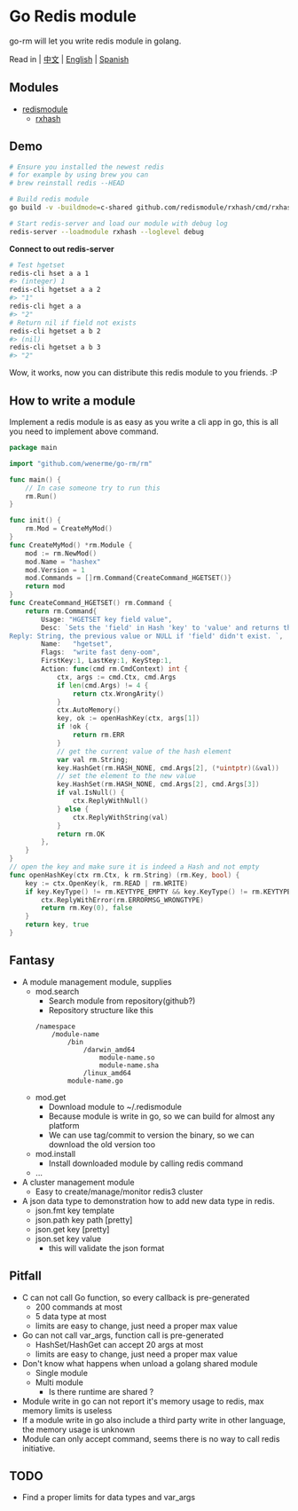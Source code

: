 # Go Redis module
go-rm will let you write redis module in golang.

Read in | [中文](./README-zh_CN.md) | [English](./README.md) | [Spanish](./README-es.md)

## Modules

* [redismodule](https://github.com/redismodule)
    * [rxhash](https://github.com/redismodule/rxhash)

## Demo

```bash
# Ensure you installed the newest redis
# for example by using brew you can
# brew reinstall redis --HEAD

# Build redis module
go build -v -buildmode=c-shared github.com/redismodule/rxhash/cmd/rxhash

# Start redis-server and load our module with debug log
redis-server --loadmodule rxhash --loglevel debug
```

__Connect to out redis-server__

```bash
# Test hgetset
redis-cli hset a a 1
#> (integer) 1
redis-cli hgetset a a 2
#> "1"
redis-cli hget a a
#> "2"
# Return nil if field not exists
redis-cli hgetset a b 2
#> (nil)
redis-cli hgetset a b 3
#> "2"
```

Wow, it works, now you can distribute this redis module to you friends. :P

## How to write a module

Implement a redis module is as easy as you write a cli app in go, this is all you need to implement above command.

```go
package main

import "github.com/wenerme/go-rm/rm"

func main() {
    // In case someone try to run this
    rm.Run()
}

func init() {
    rm.Mod = CreateMyMod()
}
func CreateMyMod() *rm.Module {
    mod := rm.NewMod()
    mod.Name = "hashex"
    mod.Version = 1
    mod.Commands = []rm.Command{CreateCommand_HGETSET()}
    return mod
}
func CreateCommand_HGETSET() rm.Command {
	return rm.Command{
		Usage: "HGETSET key field value",
		Desc: `Sets the 'field' in Hash 'key' to 'value' and returns the previous value, if any.
Reply: String, the previous value or NULL if 'field' didn't exist. `,
		Name:   "hgetset",
		Flags:  "write fast deny-oom",
		FirstKey:1, LastKey:1, KeyStep:1,
		Action: func(cmd rm.CmdContext) int {
			ctx, args := cmd.Ctx, cmd.Args
			if len(cmd.Args) != 4 {
				return ctx.WrongArity()
			}
			ctx.AutoMemory()
			key, ok := openHashKey(ctx, args[1])
			if !ok {
				return rm.ERR
			}
			// get the current value of the hash element
			var val rm.String;
			key.HashGet(rm.HASH_NONE, cmd.Args[2], (*uintptr)(&val))
			// set the element to the new value
			key.HashSet(rm.HASH_NONE, cmd.Args[2], cmd.Args[3])
			if val.IsNull() {
				ctx.ReplyWithNull()
			} else {
				ctx.ReplyWithString(val)
			}
			return rm.OK
		},
	}
}
// open the key and make sure it is indeed a Hash and not empty
func openHashKey(ctx rm.Ctx, k rm.String) (rm.Key, bool) {
	key := ctx.OpenKey(k, rm.READ | rm.WRITE)
	if key.KeyType() != rm.KEYTYPE_EMPTY && key.KeyType() != rm.KEYTYPE_HASH {
		ctx.ReplyWithError(rm.ERRORMSG_WRONGTYPE)
		return rm.Key(0), false
	}
	return key, true
}
```

## Fantasy

* A module management module, supplies
    * mod.search
        * Search module from repository(github?)
        * Repository structure like this
        ```
        /namespace
            /module-name
                /bin
                    /darwin_amd64
                        module-name.so
                        module-name.sha
                    /linux_amd64
                module-name.go     
        ```
    * mod.get
        * Download module to ~/.redismodule
        * Because module is write in go, so we can build for almost any platform
        * We can use tag/commit to version the binary, so we can download the old version too
    * mod.install
        * Install downloaded module by calling redis command
    * ...
* A cluster management module
    * Easy to create/manage/monitor redis3 cluster
* A json data type to demonstration how to add new data type in redis.
    * json.fmt key template
    * json.path key path \[pretty]
    * json.get key \[pretty]
    * json.set key value
        * this will validate the json format

## Pitfall
* C can not call Go function, so every callback is pre-generated
    * 200 commands at most
    * 5 data type at most
    * limits are easy to change, just need a proper max value
* Go can not call var_args, function call is pre-generated
    * HashSet/HashGet can accept 20 args at most
    * limits are easy to change, just need a proper max value
* Don't know what happens when unload a golang shared module
    * Single module
    * Multi module
        * Is there runtime are shared ?
* Module write in go can not report it's memory usage to redis, max memory limits is useless
* If a module write in go also include a third party write in other language, the memory usage is unknown
* Module can only accept command, seems there is no way to call redis initiative.

## TODO

* Find a proper limits for data types and var_args
